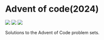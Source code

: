 # Advent of code(2024)

![](https://img.shields.io/badge/day%30%F0%9F%93%85-15-blue)
![](https://img.shields.io/badge/days%20completed-15-red)
![](https://img.shields.io/badge/stars%20%E2%AD%90-30-yellow)

Solutions to the Advent of Code problem sets.
